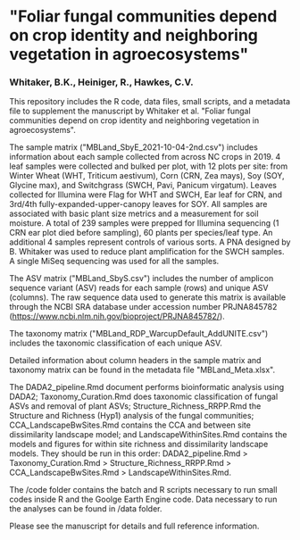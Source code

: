 # "Foliar fungal communities depend on crop identity and neighboring vegetation in agroecosystems"
### Whitaker, B.K., Heiniger, R., Hawkes, C.V.


This repository includes the R code, data files, small scripts, and a metadata file to supplement the manuscript by Whitaker et al. "Foliar fungal communities depend on crop identity and neighboring vegetation in agroecosystems".

The sample matrix ("MBLand_SbyE_2021-10-04-2nd.csv") includes information about each sample collected from across NC crops in 2019. 4 leaf samples were collected and bulked per plot, with 12 plots per site: from Winter Wheat (WHT, Triticum aestivum), Corn (CRN, Zea mays), Soy (SOY, Glycine max), and Switchgrass (SWCH, Pavi, Panicum virgatum). Leaves collected for Illumina were Flag for WHT and SWCH, Ear leaf for CRN, and 3rd/4th fully-expanded-upper-canopy leaves for SOY. All samples are associated with basic plant size metrics and a measurement for soil moisture. A total of 239 samples were prepped for Illumina sequencing (1 CRN ear plot died before sampling), 60 plants per species/leaf type. An additional 4 samples represent controls of various sorts. A PNA designed by B. Whitaker was used to reduce plant amplification for the SWCH samples. A single MiSeq sequencing was used for all the samples.

The ASV matrix ("MBLand_SbyS.csv") includes the number of amplicon sequence variant (ASV) reads for each sample (rows) and unique ASV (columns). The raw sequence data used to generate this matrix is available through the NCBI SRA database under accession number PRJNA845782 (https://www.ncbi.nlm.nih.gov/bioproject/PRJNA845782/).

The taxonomy matrix ("MBLand_RDP_WarcupDefault_AddUNITE.csv") includes the taxonomic classification of each unique ASV.

Detailed information about column headers in the sample matrix and taxonomy matrix can be found in the metadata file "MBLand_Meta.xlsx".

The DADA2_pipeline.Rmd document performs bioinformatic analysis using DADA2; Taxonomy_Curation.Rmd does taxonomic classification of fungal ASVs and removal of plant ASVs; Structure_Richness_RRPP.Rmd the Structure and Richness (Hyp1) analysis of the fungal communities; CCA_LandscapeBwSites.Rmd contains the CCA and between site dissimilarity landscape model; and LandscapeWithinSites.Rmd contains the models and figures for within site richness and dissimilarity landscape models. They should be run in this order: DADA2_pipeline.Rmd > Taxonomy_Curation.Rmd > Structure_Richness_RRPP.Rmd > CCA_LandscapeBwSites.Rmd > LandscapeWithinSites.Rmd.

The /code folder contains the batch and R scripts necessary to run small codes inside R and the Goolge Earth Engine code. Data necessary to run the analyses can be found in /data folder.

Please see the manuscript for details and full reference information.
